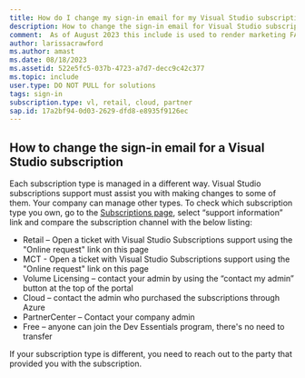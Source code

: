 ```yaml
---
title: How do I change my sign-in email for my Visual Studio subscription?
description: How to change the sign-in email for Visual Studio subscriptions
comment:  As of August 2023 this include is used to render marketing FAQ content for VS Subscriptions in the following portals - VSCom, Manage, and My portals. It was not used for learn.microsoft.com content at that time.  SMEs are Evan Windom and Larissa Crawford of Red Door Collaborative and Sharvari Dighe.
author: larissacrawford
ms.author: amast
ms.date: 08/18/2023
ms.assetid: 522e5fc5-037b-4723-a7d7-decc9c42c377
ms.topic: include
user.type: DO NOT PULL for solutions
tags: sign-in
subscription.type: vl, retail, cloud, partner
sap.id: 17a2bf94-0d03-2629-dfd8-e8935f9126ec
---
```


## How to change the sign-in email for a Visual Studio subscription
Each subscription type is managed in a different way.  Visual Studio subscriptions support must assist you with making changes to some of them. Your company can manage other types. To check which subscription type you own, go to the [Subscriptions page](https://my.visualstudio.com/subscriptions), select “support information” link and compare the subscription channel with the below listing:

+ Retail – Open a ticket with Visual Studio Subscriptions support using the "Online request" link on this page
+ MCT - Open a ticket with Visual Studio Subscriptions support using the "Online request" link on this page
+ Volume Licensing – contact your admin by using the “contact my admin” button at the top of the portal
+ Cloud – contact the admin who purchased the subscriptions through Azure
+ PartnerCenter – Contact your company admin
+ Free – anyone can join the Dev Essentials program, there's no need to transfer

If your subscription type is different, you need to reach out to the party that provided you with the subscription.